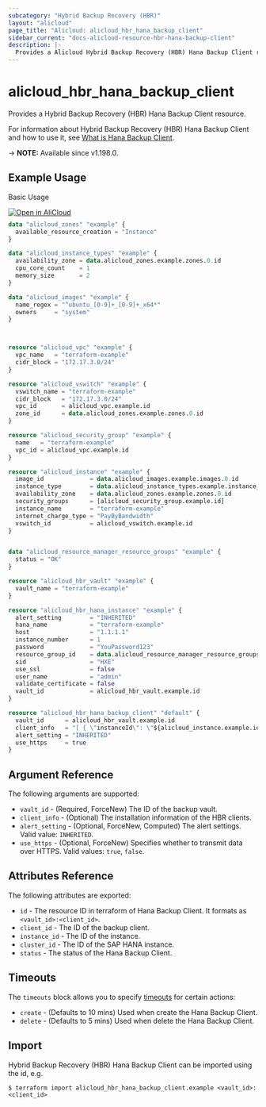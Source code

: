 ```yaml
---
subcategory: "Hybrid Backup Recovery (HBR)"
layout: "alicloud"
page_title: "Alicloud: alicloud_hbr_hana_backup_client"
sidebar_current: "docs-alicloud-resource-hbr-hana-backup-client"
description: |-
  Provides a Alicloud Hybrid Backup Recovery (HBR) Hana Backup Client resource.
---
```


# alicloud_hbr_hana_backup_client

Provides a Hybrid Backup Recovery (HBR) Hana Backup Client resource.

For information about Hybrid Backup Recovery (HBR) Hana Backup Client and how to use it, see [What is Hana Backup Client](https://www.alibabacloud.com/help/en/hybrid-backup-recovery/latest/api-hbr-2017-09-08-createclients).

-> **NOTE:** Available since v1.198.0.

## Example Usage

Basic Usage

<div style="display: block;margin-bottom: 40px;"><div class="oics-button" style="float: right;position: absolute;margin-bottom: 10px;">
  <a href="https://api.aliyun.com/terraform?resource=alicloud_hbr_hana_backup_client&exampleId=319f318f-bbc7-3db8-f74a-5826f2f4afb15d7bebca&activeTab=example&spm=docs.r.hbr_hana_backup_client.0.319f318fbb&intl_lang=EN_US" target="_blank">
    <img alt="Open in AliCloud" src="https://img.alicdn.com/imgextra/i1/O1CN01hjjqXv1uYUlY56FyX_!!6000000006049-55-tps-254-36.svg" style="max-height: 44px; max-width: 100%;">
  </a>
</div></div>

```terraform
data "alicloud_zones" "example" {
  available_resource_creation = "Instance"
}

data "alicloud_instance_types" "example" {
  availability_zone = data.alicloud_zones.example.zones.0.id
  cpu_core_count    = 1
  memory_size       = 2
}

data "alicloud_images" "example" {
  name_regex = "^ubuntu_[0-9]+_[0-9]+_x64*"
  owners     = "system"
}



resource "alicloud_vpc" "example" {
  vpc_name   = "terraform-example"
  cidr_block = "172.17.3.0/24"
}

resource "alicloud_vswitch" "example" {
  vswitch_name = "terraform-example"
  cidr_block   = "172.17.3.0/24"
  vpc_id       = alicloud_vpc.example.id
  zone_id      = data.alicloud_zones.example.zones.0.id
}

resource "alicloud_security_group" "example" {
  name   = "terraform-example"
  vpc_id = alicloud_vpc.example.id
}

resource "alicloud_instance" "example" {
  image_id             = data.alicloud_images.example.images.0.id
  instance_type        = data.alicloud_instance_types.example.instance_types.0.id
  availability_zone    = data.alicloud_zones.example.zones.0.id
  security_groups      = [alicloud_security_group.example.id]
  instance_name        = "terraform-example"
  internet_charge_type = "PayByBandwidth"
  vswitch_id           = alicloud_vswitch.example.id
}


data "alicloud_resource_manager_resource_groups" "example" {
  status = "OK"
}

resource "alicloud_hbr_vault" "example" {
  vault_name = "terraform-example"
}

resource "alicloud_hbr_hana_instance" "example" {
  alert_setting        = "INHERITED"
  hana_name            = "terraform-example"
  host                 = "1.1.1.1"
  instance_number      = 1
  password             = "YouPassword123"
  resource_group_id    = data.alicloud_resource_manager_resource_groups.example.groups.0.id
  sid                  = "HXE"
  use_ssl              = false
  user_name            = "admin"
  validate_certificate = false
  vault_id             = alicloud_hbr_vault.example.id
}

resource "alicloud_hbr_hana_backup_client" "default" {
  vault_id      = alicloud_hbr_vault.example.id
  client_info   = "[ { \"instanceId\": \"${alicloud_instance.example.id}\", \"clusterId\": \"${alicloud_hbr_hana_instance.example.hana_instance_id}\", \"sourceTypes\": [ \"HANA\" ]  }]"
  alert_setting = "INHERITED"
  use_https     = true
}
```

## Argument Reference

The following arguments are supported:

* `vault_id` - (Required, ForceNew) The ID of the backup vault.
* `client_info` - (Optional) The installation information of the HBR clients.
* `alert_setting` - (Optional, ForceNew, Computed) The alert settings. Valid value: `INHERITED`.
* `use_https` - (Optional, ForceNew) Specifies whether to transmit data over HTTPS. Valid values: `true`, `false`.

## Attributes Reference

The following attributes are exported:

* `id` - The resource ID in terraform of Hana Backup Client. It formats as `<vault_id>:<client_id>`.
* `client_id` - The ID of the backup client.
* `instance_id` - The ID of the instance.
* `cluster_id` - The ID of the SAP HANA instance.
* `status` - The status of the Hana Backup Client.

## Timeouts

The `timeouts` block allows you to specify [timeouts](https://developer.hashicorp.com/terraform/language/resources/syntax#operation-timeouts) for certain actions:

* `create` - (Defaults to 10 mins) Used when create the Hana Backup Client.
* `delete` - (Defaults to 5 mins) Used when delete the Hana Backup Client.

## Import

Hybrid Backup Recovery (HBR) Hana Backup Client can be imported using the id, e.g.

```shell
$ terraform import alicloud_hbr_hana_backup_client.example <vault_id>:<client_id>
```
